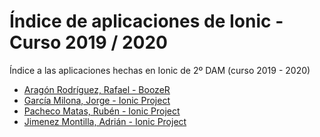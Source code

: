 # Índice de aplicaciones de Ionic - Curso 2019 / 2020

Índice a las aplicaciones hechas en Ionic de 2º DAM (curso 2019 - 2020)

* [Aragón Rodríguez, Rafael - BoozeR](https://github.com/rafaelaragon/Ionic-BoozeR)
* [García Milona, Jorge - Ionic Project](https://github.com/jorgegarcia1996/Ionic-Project)
* [Pacheco Matas, Rubén - Ionic Project](https://github.com/rubenpachecomatas/Ionic-Project)
* [Jimenez Montilla, Adrián - Ionic Project](https://github.com/AdrianJimenezMontilla/Ionic-Project)


